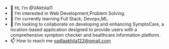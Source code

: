 - 👋 Hi, I’m @VAkhila11
- 👀 I’m interested in Web Development,Problem Solving.
- 🌱 I’m currently learning Full Stack, Devops,ML.
- 💞️ I’m looking to collaborate on developing and enhancing SymptoCare, a location-based application designed to provide users with a comprehensive symptom checker and healthcare information platform.
- 📫 How to reach me vadlaakhila122@gmail.com 
  


<!---
VAkhila11/VAkhila11 is a ✨ special ✨ repository because its `README.md` (this file) appears on your GitHub profile.
You can click the Preview link to take a look at your changes.
--->
